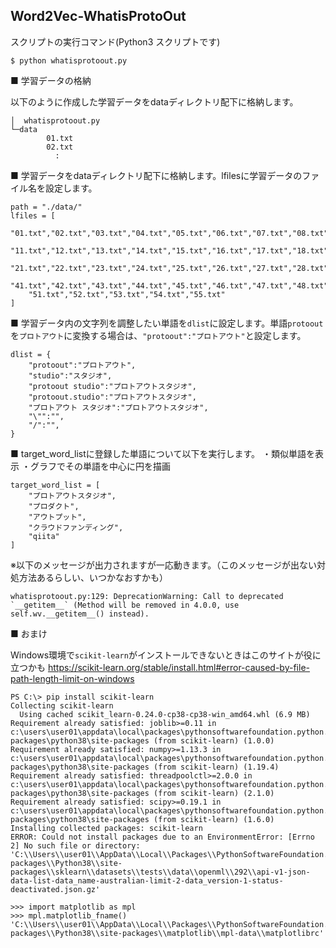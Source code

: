 ## Word2Vec-WhatisProtoOut

スクリプトの実行コマンド(Python3 スクリプトです)

```
$ python whatisprotoout.py
```

■ 学習データの格納

以下のように作成した学習データをdataディレクトリ配下に格納します。

```console
│  whatisprotoout.py
└─data
        01.txt
        02.txt
          :
```

■ 学習データをdataディレクトリ配下に格納します。lfilesに学習データのファイル名を設定します。

```
path = "./data/"
lfiles = [
    "01.txt","02.txt","03.txt","04.txt","05.txt","06.txt","07.txt","08.txt","09.txt","10.txt",
    "11.txt","12.txt","13.txt","14.txt","15.txt","16.txt","17.txt","18.txt","19.txt","20.txt",
    "21.txt","22.txt","23.txt","24.txt","25.txt","26.txt","27.txt","28.txt","29.txt","30.txt",
    "41.txt","42.txt","43.txt","44.txt","45.txt","46.txt","47.txt","48.txt","49.txt","40.txt",
    "51.txt","52.txt","53.txt","54.txt","55.txt"
]
```

■ 学習データ内の文字列を調整したい単語を`dlist`に設定します。単語`protoout`を`プロトアウト`に変換する場合は、`"protoout":"プロトアウト"`と設定します。

```
dlist = {
    "protoout":"プロトアウト",
    "studio":"スタジオ",
    "protoout studio":"プロトアウトスタジオ",
    "protoout.studio":"プロトアウトスタジオ",
    "プロトアウト スタジオ":"プロトアウトスタジオ",
    "\"":"",
    "/":"",
}
```

■ target_word_listに登録した単語について以下を実行します。
・類似単語を表示
・グラフでその単語を中心に円を描画

```
target_word_list = [
    "プロトアウトスタジオ",
    "プロダクト",
    "アウトプット",
    "クラウドファンディング",
    "qiita"
]
```

※以下のメッセージが出力されますが一応動きます。（このメッセージが出ない対処方法あるらしい、いつかなおすかも）

```
whatisprotoout.py:129: DeprecationWarning: Call to deprecated `__getitem__` (Method will be removed in 4.0.0, use self.wv.__getitem__() instead).
```


■ おまけ

Windows環境で`scikit-learn`がインストールできないときはこのサイトが役に立つかも
https://scikit-learn.org/stable/install.html#error-caused-by-file-path-length-limit-on-windows


```
PS C:\> pip install scikit-learn
Collecting scikit-learn
  Using cached scikit_learn-0.24.0-cp38-cp38-win_amd64.whl (6.9 MB)
Requirement already satisfied: joblib>=0.11 in c:\users\user01\appdata\local\packages\pythonsoftwarefoundation.python.3.8_qbz5n2kfra8p0\localcache\local-packages\python38\site-packages (from scikit-learn) (1.0.0)
Requirement already satisfied: numpy>=1.13.3 in c:\users\user01\appdata\local\packages\pythonsoftwarefoundation.python.3.8_qbz5n2kfra8p0\localcache\local-packages\python38\site-packages (from scikit-learn) (1.19.4)
Requirement already satisfied: threadpoolctl>=2.0.0 in c:\users\user01\appdata\local\packages\pythonsoftwarefoundation.python.3.8_qbz5n2kfra8p0\localcache\local-packages\python38\site-packages (from scikit-learn) (2.1.0)
Requirement already satisfied: scipy>=0.19.1 in c:\users\user01\appdata\local\packages\pythonsoftwarefoundation.python.3.8_qbz5n2kfra8p0\localcache\local-packages\python38\site-packages (from scikit-learn) (1.6.0)
Installing collected packages: scikit-learn
ERROR: Could not install packages due to an EnvironmentError: [Errno 2] No such file or directory: 'C:\\Users\\user01\\AppData\\Local\\Packages\\PythonSoftwareFoundation.Python.3.8_qbz5n2kfra8p0\\LocalCache\\local-packages\\Python38\\site-packages\\sklearn\\datasets\\tests\\data\\openml\\292\\api-v1-json-data-list-data_name-australian-limit-2-data_version-1-status-deactivated.json.gz'
```

```
>>> import matplotlib as mpl
>>> mpl.matplotlib_fname()
'C:\\Users\\user01\\AppData\\Local\\Packages\\PythonSoftwareFoundation.Python.3.8_qbz5n2kfra8p0\\LocalCache\\local-packages\\Python38\\site-packages\\matplotlib\\mpl-data\\matplotlibrc'
```
